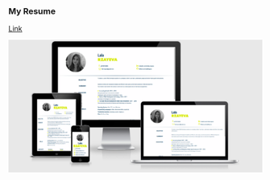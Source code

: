 ### My Resume

[Link](https://lalarzayeva.github.io/Resume/)

![Resume ScreenShot](https://github.com/LalaRzayeva/Resume/raw/master/resume.png)
